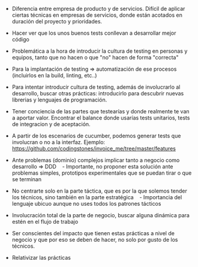 
- Diferencia entre empresa de producto y de servicios. Difícil de aplicar ciertas técnicas en empresas de servicios, donde están acotados en duración del proyecto y prioridades.
- Hacer ver que los unos buenos tests conllevan a desarrollar mejor código
- Problemática a la hora de introducir la cultura de testing en personas y equipos, tanto que no hacen o que "no" hacen de forma "correcta"
- Para la implantación de testing => automatización de ese procesos (incluirlos en la build, linting, etc..)
- Para intentar introducir cultura de testing, además de involucrarlo al desarrollo, buscar otras prácticas: introducirlo para descubrir nuevas librerias y lenguajes de programación.
- Tener conciencia de las partes que testearías y donde realmente te van a aportar valor. Encontrar el balance donde usarías tests unitarios, tests de integracion y de aceptación.
- A partir de los escenarios de cucumber, podemos generar tests que involucran o no a la interfaz. Ejemplo: https://github.com/codingstones/invoice_me/tree/master/features
 - Ante problemas (dominio) complejos implicar tanto a negocio como desarrollo => DDD
    - Importante, no proponer esta solución ante problemas simples, prototipos experimentales que se puedan tirar o que se terminan
 - No centrarte solo en la parte táctica, que es por la que solemos tender los técnicos, sino también en la parte estratégica
    - Importancia del lenguaje ubicuo aunque no uses todos los patrones tácticos
- Involucración total de la parte de negocio, buscar alguna dinámica para estén en el flujo de trabajo
- Ser conscientes del impacto que tienen estas prácticas a nivel de negocio y que por eso se deben de hacer, no solo por gusto de los técnicos.
 
 - Relativizar las prácticas 
 
